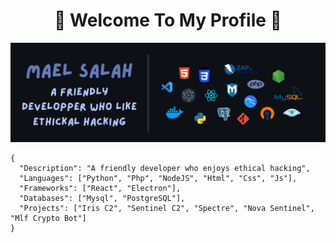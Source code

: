 <h1 align="center">🐧 Welcome To My Profile 🐧</h1>
<img src="https://raw.githubusercontent.com/mael0salah/mael0salah/refs/heads/main/BG.PNG">

```
{
  "Description": "A friendly developer who enjoys ethical hacking",
  "Languages": ["Python", "Php", "NodeJS", "Html", "Css", "Js"],
  "Frameworks": ["React", "Electron"],
  "Databases": ["Mysql", "PostgreSQL"],
  "Projects": ["Iris C2", "Sentinel C2", "Spectre", "Nova Sentinel", "Mlf Crypto Bot"]
}
```
